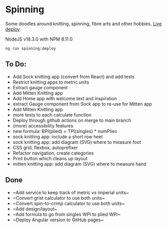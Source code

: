 # Spinning

Some doodles around knitting, spinning, fibre arts and other hobbies. [Live deploy](https://evelinev.github.io/spinning/)

NodeJS v18.3.0 with NPM 8.11.0

```
ng run spinning:deploy
```

## To Do:

- Add Sock knitting app (convert from React) and add tests
- Restrict knitting apps to metric units
- Extract gauge component
- Add Mitten Knitting app
- Add Home app with welcome text and inspiration
- extract Gauge component from Sock app to re-use for Mitten app
- Add Mitten Knitting app
- more tests to each calculate function
- Deploy through github actions on merge to main branch
- (more) accessibility features
- new formula: BPI(plied) = TPI(singles) \* numPlies
- sock knitting app: include a short row heel
- sock knitting app: add diagram (SVG) where to measure foot
- CSS grid, flexbox, autoprefixer
- Refactor navigation, create categories
- Print button which cleans up layout
- mitten knitting app: add diagram (SVG) where to measure hand

## Done

- ~Add service to keep track of metric vs imperial units~
- ~Convert grist calculator to use both units~
- ~Convert spin-to-crimp calculator to use both units~
- ~Add design/layout~
- ~Add formula to go from singles WPI to plied WPI~
- ~Deploy Angular version to GitHub pages~
